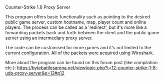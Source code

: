 Counter-Strike 1.6 Proxy Server

This program offers basic functionality such as pointing to the desired public game server, custom hostname, map, player count and online players.
The process can be called as a 'redirect', but it's more like a forwarding packets back and forth between the client and the public game server using an intermediary proxy server.

The code can be customised for more games and it's not limited to the current configuration.
All of the packets were acquired using Wireshark.

More about the program can be found on this forum post (like compilation etc.): https://bytebattlesarena.net/viewtopic.php?t=12-counter-strike-1-6-udp-proxy-server&p=12#p12
